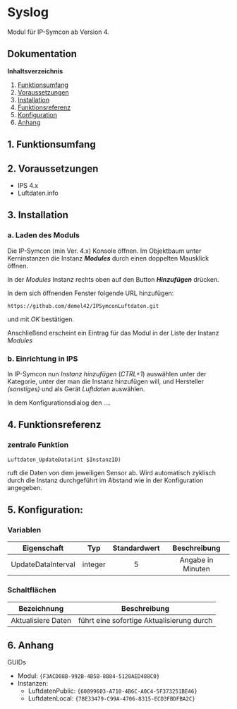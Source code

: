 # Syslog

Modul für IP-Symcon ab Version 4.

## Dokumentation

**Inhaltsverzeichnis**

1. [Funktionsumfang](#1-funktionsumfang)
2. [Voraussetzungen](#2-voraussetzungen)
3. [Installation](#3-installation)
4. [Funktionsreferenz](#4-funktionsreferenz)
5. [Konfiguration](#5-konfiguration)
6. [Anhang](#6-anhang)

## 1. Funktionsumfang

## 2. Voraussetzungen

 - IPS 4.x
 - Luftdaten.info

## 3. Installation

### a. Laden des Moduls

Die IP-Symcon (min Ver. 4.x) Konsole öffnen. Im Objektbaum unter Kerninstanzen die Instanz __*Modules*__ durch einen doppelten Mausklick öffnen.

In der _Modules_ Instanz rechts oben auf den Button __*Hinzufügen*__ drücken.

In dem sich öffnenden Fenster folgende URL hinzufügen:

`https://github.com/demel42/IPSymconLuftdaten.git`

und mit _OK_ bestätigen.

Anschließend erscheint ein Eintrag für das Modul in der Liste der Instanz _Modules_

### b. Einrichtung in IPS

In IP-Symcon nun _Instanz hinzufügen_ (_CTRL+1_) auswählen unter der Kategorie, unter der man die Instanz hinzufügen will, und Hersteller _(sonstiges)_ und als Gerät _Luftdaten_ auswählen.

In dem Konfigurationsdialog den ....

## 4. Funktionsreferenz

### zentrale Funktion

`Luftdaten_UpdateData(int $InstanzID)`

ruft die Daten von dem jeweiligen Sensor ab. Wird automatisch zyklisch durch die Instanz durchgeführt im Abstand wie in der Konfiguration angegeben.

## 5. Konfiguration:

### Variablen

| Eigenschaft               | Typ      | Standardwert | Beschreibung |
| :-----------------------: | :-----:  | :----------: | :----------------------------------------------------------------------------------------------------------: |
| UpdateDataInterval        | integer  | 5            | Angabe in Minuten |

### Schaltflächen

| Bezeichnung                  | Beschreibung |
| :--------------------------: | :------------------------------------------------: |
| Aktualisiere Daten           | führt eine sofortige Aktualisierung durch |

## 6. Anhang

GUIDs

- Modul: `{F3ACD08B-992B-4B5B-8B84-5128AED488C0}`
- Instanzen:
  - LuftdatenPublic: `{60899603-A710-4B6C-A0C4-5F373251BE46}`
  - LuftdatenLocal: `{7BE33479-C99A-4706-8315-ECD3FBDFBA2C}`
